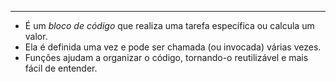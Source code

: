 ___
- É um *bloco de código* que realiza uma tarefa específica ou calcula um valor.
- Ela é definida uma vez e pode ser chamada (ou invocada) várias vezes.
- Funções ajudam a organizar o código, tornando-o reutilizável e mais fácil de entender.
